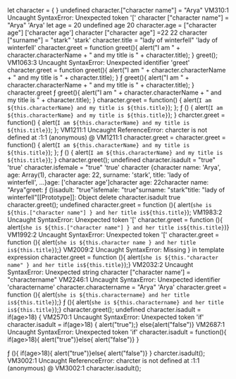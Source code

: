 let character = {
}
undefined
character.["character name"] = "Arya"
VM310:1 Uncaught SyntaxError: Unexpected token '['
character ["character name"] = "Arya"
'Arya'
let age = 20
undefined
age
20
character.age = ["character age"]
['character age']
character ["character age"]  =22
22
character ["surname"] = "stark"
'stark'
character.title = "lady of winterfell"
'lady of winterfell'
character.greet = function greet(){
      alert("I am " + character.characterName + " and my title is " + character.title);
} greet();
VM1063:3 Uncaught SyntaxError: Unexpected identifier 'greet'
character.greet = function greet(){
      alert("I am " + character.characterName + " and my title is " + character.title);
} 
ƒ greet(){
      alert("I am " + character.characterName + " and my title is " + character.title);
}
character.greet
ƒ greet(){
      alert("I am " + character.characterName + " and my title is " + character.title);
}
character.greet = function() {
  alert(`I am ${this.characterName} and my title is ${this.title}`);
};
ƒ () {
  alert(`I am ${this.characterName} and my title is ${this.title}`);
}
charcter.greet =  function() {
  alert(`I am ${this.characterName} and my title is ${this.title}`);
};
VM1211:1 Uncaught ReferenceError: charcter is not defined
    at <anonymous>:1:1
(anonymous) @ VM1211:1
character.greet = character.greet = function() {
  alert(`I am ${this.characterName} and my title is ${this.title}`);
};
ƒ () {
  alert(`I am ${this.characterName} and my title is ${this.title}`);
}
character.greet();
undefined
character.isadult = "true"
'true'
character.isfemale = "true"
'true'
character
{character name: 'Arya', age: Array(1), character age: 22, surname: 'stark', title: 'lady of winterfell', …}age: ['character age']character age: 22character name: "Arya"greet: ƒ ()isadult: "true"isfemale: "true"surname: "stark"title: "lady of winterfell"[[Prototype]]: Object
delete character.isadult
true
character.greet();
undefined
character.greet = function (){
    alert(`she is ${this.["character name"] } and her title is${this.title}`);
VM1983:2 Uncaught SyntaxError: Unexpected token '['
character.greet = function (){
    alert(`she is ${this.["character name"] } and her title is${this.title}`)}
VM1992:2 Uncaught SyntaxError: Unexpected token '['
character.greet = function (){
    alert(`she is ${this.character name } and her title is${this.title}`);}
VM2009:2 Uncaught SyntaxError: Missing } in template expression
character.greet = function (){
    alert(`she is ${this."character name" } and her title is${this.title}`);}
VM2032:2 Uncaught SyntaxError: Unexpected string
character ["character name'] = "charactername"
VM2246:1 Uncaught SyntaxError: Unexpected identifier 'charactername'
character.charactername  =  "Arya"
'Arya'
character.greet = function (){
    alert(`she is ${this.charactername} and her title is${this.title}`);}
ƒ (){
    alert(`she is ${this.charactername} and her title is${this.title}`);}
character.greet();
undefined
character.isadult = if(age>18) {
VM2570:1 Uncaught SyntaxError: Unexpected token 'if'
character.isadult = if(age>18) { alert("true");} else{alert("false")}
VM2687:1 Uncaught SyntaxError: Unexpected token 'if'
character.isadult = function(){
    if(age>18){
        alert("true")}else{
        alert("false")}
}




    
ƒ (){
    if(age>18){
        alert("true")}else{
        alert("false")}
}
charcter.isadult();
VM3002:1 Uncaught ReferenceError: charcter is not defined
    at <anonymous>:1:1
(anonymous) @ VM3002:1
character.isadult();
